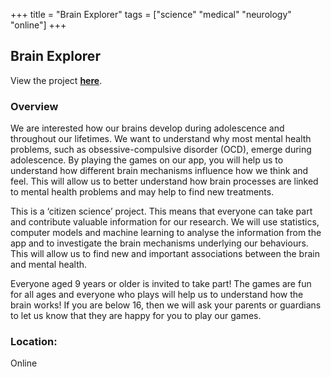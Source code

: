 +++
title = "Brain Explorer"
tags = ["science" "medical" "neurology" "online"]
+++

## Brain Explorer

View the project [**here**](https://brainexplorer.net/).

### Overview

We are interested how our brains develop during adolescence and throughout our lifetimes. We want to understand why most mental health problems, such as obsessive-compulsive disorder (OCD), emerge during adolescence. By playing the games on our app, you will help us to understand how different brain mechanisms influence how we think and feel. This will allow us to better understand how brain processes are linked to mental health problems and may help to find new treatments.

This is a ‘citizen science’ project. This means that everyone can take part and contribute valuable information for our research. We will use statistics, computer models and machine learning to analyse the information from the app and to investigate the brain mechanisms underlying our behaviours. This will allow us to find new and important associations between the brain and mental health.

Everyone aged 9 years or older is invited to take part! The games are fun for all ages and everyone who plays will help us to understand how the brain works! If you are below 16, then we will ask your parents or guardians to let us know that they are happy for you to play our games.

### Location:
Online
